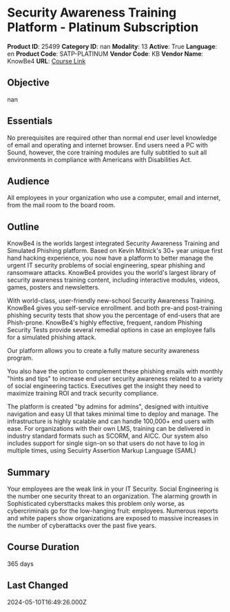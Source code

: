 # Security Awareness Training Platform - Platinum Subscription

**Product ID**: 25499
**Category ID**: nan
**Modality**: 13
**Active**: True
**Language**: en
**Product Code**: SATP-PLATINUM
**Vendor Code**: KB
**Vendor Name**: KnowBe4
**URL**: [Course Link](https://www.fastlaneus.com/product/knowbe4-satp-platinum)

## Objective
nan

## Essentials
No prerequisites are required other than normal end user level knowledge of email and operating and internet browser. End users need a PC with Sound, however, the core training modules are fully subtitled to suit all environments in compliance with Americans with Disabilities Act.

## Audience
All employees in your organization who use a computer, email and internet, from the mail room to the board room.

## Outline
KnowBe4 is the worlds largest integrated Security Awareness Training and Simulated Phishing platform. Based on Kevin Mitnick's 30+ year unique first hand hacking experience, you now have a platform to better manage the urgent IT security problems of social engineering, spear phishing and ransomware attacks. KnowBe4 provides you the world's largest library of security awareness training content, including interactive modules, videos, games, posters and newsletters.

With world-class, user-friendly new-school Security Awareness Training. KnowBe4 gives you self-service enrollment. and both pre-and post-training phishing security tests that show you the percentage of end-users that are Phish-prone. KnowBe4's highly effective, frequent, random Phishing Security Tests provide several remedial options in case an employee falls for a simulated phishing attack.

Our platform allows you to create a fully mature security awareness program.

You also have the option to complement these phishing emails with monthly "hints and tips" to increase end user security awareness related to a variety of social engineering tactics. Executives get the insight they need to maximize training ROI and track security compliance.

The platform is created "by admins for admins", designed with intuitive navigation and easy UI that takes minimal time to deploy and manage. The infrastructure is highly scalable and can handle 100,000+ end users with ease. For organizations with their own LMS, training can be delivered in industry standard formats such as SCORM, and AICC. Our system also includes support for single sign-on so that users do not have to log in multiple times, using Secuirty Assertion Markup Language (SAML)

## Summary
Your employees are the weak link in your IT Security. Social Engineering is the number one security threat to an organization. The alarming growth in Sophisticated cybersttacks makes this problem only worse, as cybercriminals go for the low-hanging fruit: employees. Numerous reports and white papers show organizations are exposed to massive increases in the number of cyberattacks over the past five years.

## Course Duration
365 days

## Last Changed
2024-05-10T16:49:26.000Z
